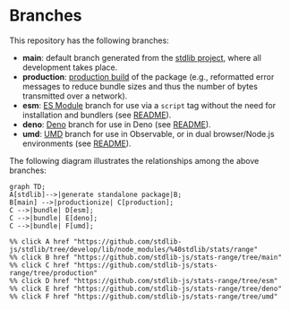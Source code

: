 <!--

@license Apache-2.0

Copyright (c) 2022 The Stdlib Authors.

Licensed under the Apache License, Version 2.0 (the "License");
you may not use this file except in compliance with the License.
You may obtain a copy of the License at

    http://www.apache.org/licenses/LICENSE-2.0

Unless required by applicable law or agreed to in writing, software
distributed under the License is distributed on an "AS IS" BASIS,
WITHOUT WARRANTIES OR CONDITIONS OF ANY KIND, either express or implied.
See the License for the specific language governing permissions and
limitations under the License.

-->

# Branches

This repository has the following branches:

-   **main**: default branch generated from the [stdlib project][stdlib-url], where all development takes place.
-   **production**: [production build][production-url] of the package (e.g., reformatted error messages to reduce bundle sizes and thus the number of bytes transmitted over a network).
-   **esm**: [ES Module][esm-url] branch for use via a `script` tag without the need for installation and bundlers (see [README][esm-readme]).
-   **deno**: [Deno][deno-url] branch for use in Deno (see [README][deno-readme]).
-   **umd**: [UMD][umd-url] branch for use in Observable, or in dual browser/Node.js environments (see [README][umd-readme]).

The following diagram illustrates the relationships among the above branches:

```mermaid
graph TD;
A[stdlib]-->|generate standalone package|B;
B[main] -->|productionize| C[production];
C -->|bundle| D[esm];
C -->|bundle| E[deno];
C -->|bundle| F[umd];

%% click A href "https://github.com/stdlib-js/stdlib/tree/develop/lib/node_modules/%40stdlib/stats/range"
%% click B href "https://github.com/stdlib-js/stats-range/tree/main"
%% click C href "https://github.com/stdlib-js/stats-range/tree/production"
%% click D href "https://github.com/stdlib-js/stats-range/tree/esm"
%% click E href "https://github.com/stdlib-js/stats-range/tree/deno"
%% click F href "https://github.com/stdlib-js/stats-range/tree/umd"
```

[stdlib-url]: https://github.com/stdlib-js/stdlib/tree/develop/lib/node_modules/%40stdlib/stats/range
[production-url]: https://github.com/stdlib-js/stats-range/tree/production
[deno-url]: https://github.com/stdlib-js/stats-range/tree/deno
[deno-readme]: https://github.com/stdlib-js/stats-range/blob/deno/README.md
[umd-url]: https://github.com/stdlib-js/stats-range/tree/umd
[umd-readme]: https://github.com/stdlib-js/stats-range/blob/umd/README.md
[esm-url]: https://github.com/stdlib-js/stats-range/tree/esm
[esm-readme]: https://github.com/stdlib-js/stats-range/blob/esm/README.md